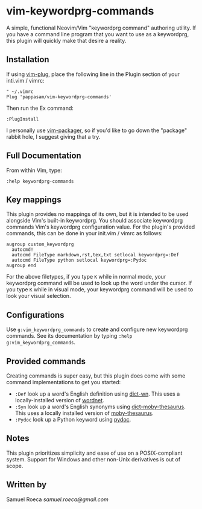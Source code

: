# vim-keywordprg-commands

A simple, functional Neovim/Vim "keywordprg command" authoring utility. If you have a command line program that you want to use as a keywordprg, this plugin will quickly make that desire a reality.

## Installation

If using [vim-plug](https://github.com/junegunn/vim-plug), place the following line in the Plugin section of your inti.vim / vimrc:

```vim
" ~/.vimrc
Plug 'pappasam/vim-keywordprg-commands'
```

Then run the Ex command:

```vim
:PlugInstall
```

I personally use [vim-packager](https://github.com/kristijanhusak/vim-packager), so if you'd like to go down the "package" rabbit hole, I suggest giving that a try.

## Full Documentation

From within Vim, type:

```vim
:help keywordprg-commands
```

## Key mappings

This plugin provides no mappings of its own, but it is intended to be used
alongside Vim's built-in keywordprg. You should associate keywordprg commands
Vim's keywordprg configuration value. For the plugin's provided commands, this
can be done in your init.vim / vimrc as follows:

```vim
augroup custom_keywordprg
  autocmd!
  autocmd FileType markdown,rst,tex,txt setlocal keywordprg=:Def
  autocmd FileType python setlocal keywordprg=:Pydoc
augroup end
```

For the above filetypes, if you type `K` while in normal mode, your keywordprg
command will be used to look up the word under the cursor. If you type `K`
while in visual mode, your keywordprg command will be used to look your visual
selection.

## Configurations

Use `g:vim_keywordprg_commands` to create and configure new keywordprg commands. See its documentation by typing `:help g:vim_keywordprg_commands`.

## Provided commands

Creating commands is super easy, but this plugin does come with some command implementations to get you started:

* `:Def` look up a word's English definition using [dict-wn](https://packages.debian.org/stretch/dict-wn). This uses a locally-installed version of [wordnet](https://wordnet.princeton.edu/).
* `:Syn` look up a word's English synonyms using [dict-moby-thesaurus](https://packages.debian.org/sid/text/dict-moby-thesaurus). This uses a locally installed version of [moby-thesaurus](http://www.moby-thesaurus.org/).
* `:Pydoc` look up a Python keyword using [pydoc](https://docs.python.org/3.8/library/pydoc.html).

## Notes

This plugin prioritizes simplicity and ease of use on a POSIX-compliant system. Support for Windows and other non-Unix derivatives is out of scope.

## Written by

Samuel Roeca _samuel.roeca@gmail.com_
